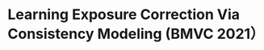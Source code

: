 # Learning Exposure Correction Via Consistency Modeling (BMVC 2021）

<!-- Ntumba Elie Nsampi
Zhongyun Hu, 
and Qing Wang
 -->
